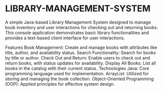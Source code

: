 # LIBRARY-MANAGEMENT-SYSTEM
A simple Java-based Library Management System designed to manage book inventory and user interactions for checking out and returning books. This console application demonstrates basic library functionalities and provides a text-based client interface for user interactions.

Features
Book Management: Create and manage books with attributes like title, author, and availability status.
Search Functionality: Search for books by title or author.
Check Out and Return: Enable users to check out and return books, with status updates for availability.
Display All Books: List all books in the catalog with their current status.
Technologies
Java: Core programming language used for implementation.
ArrayList: Utilized for storing and managing the book collection.
Object-Oriented Programming (OOP): Applied principles for effective system design.

